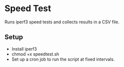 # Speed Test
Runs iperf3 speed tests and collects results in a CSV file.

## Setup
- Install iperf3
- chmod +x speedtest.sh
- Set up a cron job to run the script at fixed intervals.

